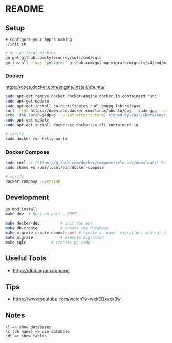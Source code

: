 # README

## Setup

```
# Configure your app's naming 
./init.sh
```


```bash
# Run on local machine
go get github.com/kyleconroy/sqlc/cmd/sqlc
go install -tags 'postgres' github.com/golang-migrate/migrate/v4/cmd/migrate@latest
```

### Docker
https://docs.docker.com/engine/install/ubuntu/
```bash
sudo apt-get remove docker docker-engine docker.io containerd runc
sudo apt-get update
sudo apt-get install ca-certificates curl gnupg lsb-release
curl -fsSL https://download.docker.com/linux/ubuntu/gpg | sudo gpg --dearmor -o /usr/share/keyrings/docker-archive-keyring.gpg
echo "deb [arch=$(dpkg --print-architecture) signed-by=/usr/share/keyrings/docker-archive-keyring.gpg] https://download.docker.com/linux/ubuntu $(lsb_release -cs) stable" | sudo tee /etc/apt/sources.list.d/docker.list > /dev/null
sudo apt-get update
sudo apt-get install docker-ce docker-ce-cli containerd.io

# verify
sudo docker run hello-world
```

### Docker Compose
```bash
sudo curl -L "https://github.com/docker/compose/releases/download/1.29.2/docker-compose-$(uname -s)-$(uname -m)" -o /usr/local/bin/docker-compose
sudo chmod +x /usr/local/bin/docker-compose

# verify
docker-compose --version
```

## Development
```bash
go mod install
make dev  # Runs on port __PORT__ 
```

```bash
make docker-dev			# init dev env
make db-create			# create the database
make migrate-create name=[name]	# create a `name` migration, add sql code to migration files
make migrate			# execute migration
make sqlc			# creates go code
```


## Useful Tools
- https://dbdiagram.io/home


## Tips
- https://www.youtube.com/watch?v=wxkEQxvxs3w


## Notes
```
\l => show databases
\c [db name] => use database
\dt => show tables
```
